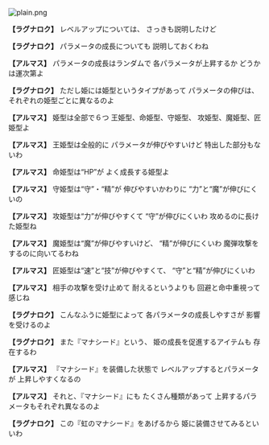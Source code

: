 
![plain.png](../images/backgrounds/plain.png)

**【ラグナロク】**
レベルアップについては、
さっきも説明したけど

**【ラグナロク】**
パラメータの成長についても
説明しておくわね

**【アルマス】**
パラメータの成長はランダムで
各パラメータが上昇するか
どうかは運次第よ

**【ラグナロク】**
ただし姫には姫型というタイプがあって
パラメータの伸びは、
それぞれの姫型ごとに異なるのよ

**【アルマス】**
姫型は全部で６つ
王姫型、命姫型、守姫型、
攻姫型、魔姫型、匠姫型よ

**【アルマス】**
王姫型は全般的に
パラメータが伸びやすいけど
特出した部分もないわ

**【アルマス】**
命姫型は“HP”が
よく成長する姫型よ

**【アルマス】**
守姫型は“守”・“精”が
伸びやすいかわりに
“力”と“魔”が伸びにくいの

**【アルマス】**
攻姫型は“力”が伸びやすくて
“守”が伸びにくいわ
攻めるのに長けた姫型ね

**【アルマス】**
魔姫型は“魔”が伸びやすいけど、
“精”が伸びにくいわ
魔弾攻撃をするのに向いてるわね

**【アルマス】**
匠姫型は“速”と“技”が伸びやすくて、
“守”と“精”が伸びにくいわ

**【アルマス】**
相手の攻撃を受け止めて
耐えるというよりも
回避と命中重視って感じね

**【ラグナロク】**
こんなふうに姫型によって
各パラメータの成長しやすさが
影響を受けるのよ

**【ラグナロク】**
また『マナシード』という、
姫の成長を促進するアイテムも
存在するわ

**【アルマス】**
『マナシード』を装備した状態で
レベルアップするとパラメータが
上昇しやすくなるの

**【アルマス】**
それと、『マナシード』にも
たくさん種類があって
上昇するパラメータもそれぞれ異なるのよ

**【ラグナロク】**
この『虹のマナシード』をあげるから
姫に装備させてみるといいわ